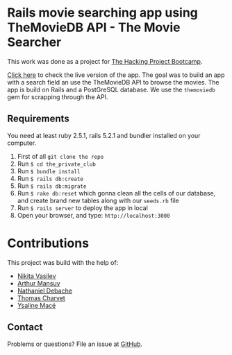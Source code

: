 # Rails movie searching app using TheMovieDB API - The Movie Searcher

This work was done as a project for [The Hacking Project Bootcamp](https://www.thehackingproject.org/).

[Click here](https://themovie-searcher.herokuapp.com/) to check the live version of the app.
The goal was to build an app with a search field an use the TheMovieDB API to browse the movies. The app is build on Rails and a PostGreSQL database. We use the `themoviedb` gem for scrapping through the API.

## Requirements

You need at least ruby 2.5.1, rails 5.2.1 and bundler installed on your computer.

1. First of all `git clone the repo`
2. Run `$ cd the_private_club`
3. Run `$ bundle install`
4. Run `$ rails db:create`
5. Run `$ rails db:migrate`
6. Run `$ rake db:reset` which gonna clean all the cells of our database, and create brand new tables along with our `seeds.rb` file
7. Run `$ rails server` to deploy the app in local
8. Open your browser, and type: `http://localhost:3000`

# Contributions

This project was build with the help of:
* [Nikita Vasilev](https://github.com/nikitavasilev)
* [Arthur Mansuy](https://github.com/tutus06)
* [Nathaniel Debache](https://github.com/Natdenice)
* [Thomas Charvet](https://github.com/TomacTh)
* [Ysaline Macé](https://github.com/Ysalien)

## Contact

Problems or questions? File an issue at [GitHub](https://github.com/nikitavasilev/movie_searcher/issues).